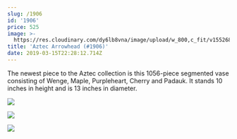 ```yaml
---
slug: /1906
id: '1906'
price: 525
image: >-
  https://res.cloudinary.com/dy6lb8vna/image/upload/w_800,c_fit/v1552688692/GB%20Bowlworks%20Gallery/1906a.jpg
title: 'Aztec Arrowhead (#1906)'
date: 2019-03-15T22:28:12.714Z
---
```

The newest piece to the Aztec collection is this 1056-piece segmented vase consisting of Wenge, Maple, Purpleheart, Cherry and Padauk.  It stands 10 inches in height and is 13 inches in diameter.

![](https://res.cloudinary.com/dy6lb8vna/image/upload/w_800,c_fit/v1552688691/GB%20Bowlworks%20Gallery/1906c.jpg)

![](https://res.cloudinary.com/dy6lb8vna/image/upload/w_800,c_fit/v1552689197/GB%20Bowlworks%20Gallery/IMG_3909.jpg)

![](https://res.cloudinary.com/dy6lb8vna/image/upload/w_800,c_fit/v1552689238/GB%20Bowlworks%20Gallery/IMG_3890.jpg)
